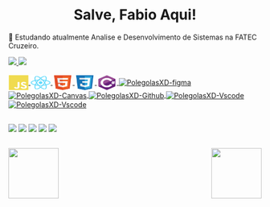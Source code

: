 <h1 align="center"> Salve, Fabio Aqui! </h1>


🌱 Estudando atualmente Analise e Desenvolvimento de Sistemas na FATEC Cruzeiro.


<div>
<a href = "https://github.com/PolegolasXD">
<img height="150rm" src="https://github-readme-stats.vercel.app/api?username=PolegolasXD&show_icons=true&theme=darcula">
<img height="150rm" src="https://github-readme-stats.vercel.app/api/top-langs/?username=PolegolasXD&layout=compact&theme=darcula">
</div>

  
<div style="display: inline_block"><br>
  
  <img align="center" alt="PolegolasXD-Js" height="30" width="40" src="https://raw.githubusercontent.com/devicons/devicon/master/icons/javascript/javascript-plain.svg">
  <img align="center" alt="PolegolasXD-React" height="30" width="40" src="https://raw.githubusercontent.com/devicons/devicon/master/icons/react/react-original.svg">
  <img align="center" alt="PolegolasXD-HTML" height="30" width="40" src="https://raw.githubusercontent.com/devicons/devicon/master/icons/html5/html5-original.svg">
  <img align="center" alt="PolegolasXD-CSS" height="30" width="40" src="https://raw.githubusercontent.com/devicons/devicon/master/icons/css3/css3-original.svg">
  <img align="center" alt="PolegolasXD-Csharp" height="30" width="40" src="https://raw.githubusercontent.com/devicons/devicon/master/icons/csharp/csharp-original.svg">
  <img align="center" alt="PolegolasXD-figma" height="30" width="40" src="https://cdn.jsdelivr.net/gh/devicons/devicon/icons/figma/figma-original.svg" />
  <img align="center" alt="PolegolasXD-Canvas" height="30" width="40" src="https://cdn.jsdelivr.net/gh/devicons/devicon/icons/canva/canva-original.svg" />
  <img align="center" alt="PolegolasXD-Github" height="30" width="40" src="https://cdn.jsdelivr.net/gh/devicons/devicon/icons/github/github-original.svg" />
  <img align="center" alt="PolegolasXD-Vscode" height="30" width="40" src="https://cdn.jsdelivr.net/gh/devicons/devicon/icons/vscode/vscode-original.svg" /> 
  <img align="center" alt="PolegolasXD-Vscode" height="30" width="40" src="https://user-images.githubusercontent.com/85709318/224572960-3eddd806-5e98-4fda-8c84-13aa928c98ca.png"/>

  </div>
    
##

<div> 
  <a href="https://instagram.com/PolegolasXD" target="_blank"><img src="https://img.shields.io/badge/-Instagram-%23E4405F?style=for-the-badge&logo=instagram&logoColor=white" target="_blank"></a>
 	<a href="https://www.twitch.tv/PolegolasXD" target="_blank"><img src="https://img.shields.io/badge/Twitch-9146FF?style=for-the-badge&logo=twitch&logoColor=white" target="_blank"></a>
 <a href="https://discord.gg/Polegolas" target="_blank"><img src="https://img.shields.io/badge/Discord-7289DA?style=for-the-badge&logo=discord&logoColor=white" target="_blank"></a> 
  <a href = "mailto:fabiohigdev@gmail.com"><img src="https://img.shields.io/badge/-Gmail-%23333?style=for-the-badge&logo=gmail&logoColor=white" target="_blank"></a>
  <a href="https://www.linkedin.com/in/f%C3%A1bio-higor-6bb00721b/" target="_blank"><img src="https://img.shields.io/badge/-LinkedIn-%230077B5?style=for-the-badge&logo=linkedin&logoColor=white" target="_blank"></a> 
  
</div>
  
##
  
<img height="100" width="100" align="left" src="https://user-images.githubusercontent.com/85709318/214670150-a7faa7ab-efbd-4107-966d-290120347f4a.gif"> <div align="right"> <img height="100" width="100" src="https://user-images.githubusercontent.com/85709318/214670131-80931ed4-d103-4d10-b7b6-684d438bd6c3.gif"> </div> 

  
  
